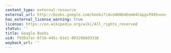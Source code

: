 ```yaml
---
content_type: external-resource
external_url: http://books.google.com/books?id=d46N64Eem64C&pg=PA95=onepage
has_external_license_warning: true
license: https://en.wikipedia.org/wiki/All_rights_reserved
status: ''
title: Google Books
uid: f936a7ac-8f16-445c-b1e1-8032968d3338
wayback_url: ''
---
```

